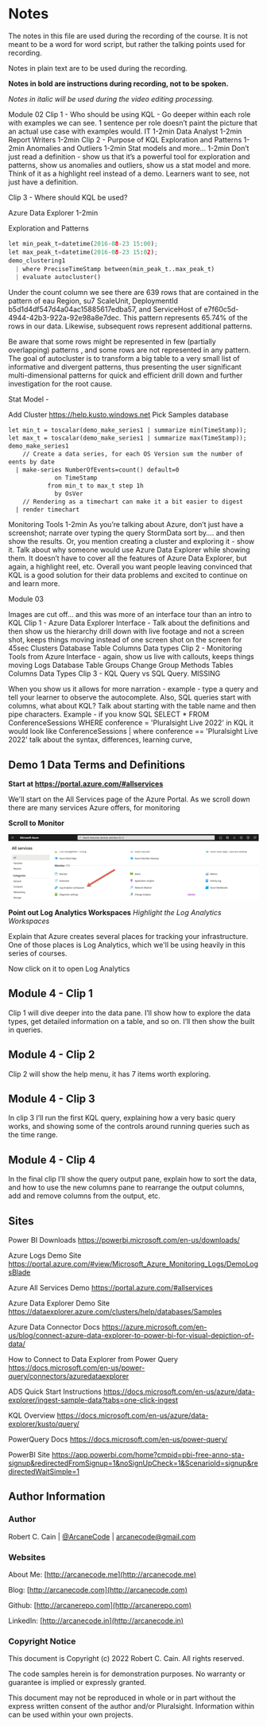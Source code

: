 # Notes

The notes in this file are used during the recording of the course. It is not meant to be a word for word script, but rather the talking points used for recording.

Notes in plain text are to be used during the recording.

**Notes in bold are instructions during recording, not to be spoken.**

_Notes in italic will be used during the video editing processing._


Module 02 
Clip 1 - Who should be using KQL - Go deeper within each role with examples we can see.  1 sentence per role doesn’t paint the picture that an actual use case with examples would.
IT 1-2min
Data Analyst 1-2min
Report Writers 1-2min
Clip 2 - Purpose of KQL
Exploration and Patterns 1-2min
Anomalies and Outliers  1-2min
Stat models and more…  1-2min
Don’t just read a definition - show us that it’s a powerful tool for exploration and patterns, show us anomalies and outliers, show us a stat model and more.  Think of it as a highlight reel instead of a demo. Learners want to see, not just have a definition.

Clip 3 - Where should KQL be used?


Azure Data Explorer 1-2min


Exploration and Patterns

```python
let min_peak_t=datetime(2016-08-23 15:00);
let max_peak_t=datetime(2016-08-23 15:02);
demo_clustering1
  | where PreciseTimeStamp between(min_peak_t..max_peak_t)
  | evaluate autocluster()
```

Under the count column we see there are 639 rows that are contained in the pattern of eau Region, su7 ScaleUnit, DeploymentId b5d1d4df547d4a04ac15885617edba57, and ServiceHost of e7f60c5d-4944-42b3-922a-92e98a8e7dec. This pattern represents 65.74% of the rows in our data. Likewise, subsequent rows represent additional patterns.

Be aware that some rows might be represented in few (partially overlapping) patterns , and some rows are not represented in any pattern. The goal of autocluster is to transform a big table to a very small list of informative and divergent patterns, thus presenting the user significant multi-dimensional patterns for quick and efficient drill down and further investigation for the root cause.


Stat Model - 

Add Cluster
https://help.kusto.windows.net 
Pick Samples database

```
let min_t = toscalar(demo_make_series1 | summarize min(TimeStamp));
let max_t = toscalar(demo_make_series1 | summarize max(TimeStamp));
demo_make_series1
    // Create a data series, for each OS Version sum the number of eents by date 
  | make-series NumberOfEvents=count() default=0 
             on TimeStamp 
           from min_t to max_t step 1h 
             by OsVer
    // Rendering as a timechart can make it a bit easier to digest
  | render timechart 
```



Monitoring Tools 1-2min
As you’re talking about Azure, don’t just have a screenshot; narrate over typing the query StormData sort by…. and then show the results. Or, you mention creating a cluster and exploring it - show it.  Talk about why someone would use Azure Data Explorer while showing them. It doesn’t have to cover all the features of Azure Data Explorer, but again, a highlight reel, etc.
Overall you want people leaving convinced that KQL is a good solution for their data problems and excited to continue on and learn more.

Module 03  

Images are cut off… and this was more of an interface tour than an intro to KQL
Clip 1 - Azure Data Explorer Interface - Talk about the definitions and then show us the hierarchy drill down with live footage and not a screen shot, keeps things moving instead of one screen shot on the screen for 45sec
Clusters
Database
Table
Columns
Data types
Clip 2 - Monitoring Tools from Azure Interface - again, show us live with callouts, keeps things moving
Logs
Database
Table Groups
Change Group Methods
Tables
Columns
Data Types
Clip 3 - KQL Query vs SQL Query. MISSING

When you show us it allows for more narration - example - type a query and tell your learner to observe the autocomplete.  Also, SQL queries start with columns, what about KQL? Talk about starting with the table name and then pipe characters.
Example - if you know SQL
SELECT * FROM ConferenceSessions WHERE conference = 'Pluralsight Live 2022'
in KQL it would look like
ConferenceSessions
| where conference == 'Pluralsight Live 2022'
talk about the syntax, differences, learning curve,



## Demo 1 Data Terms and Definitions

**Start at https://portal.azure.com/#allservices**

We'll start on the All Services page of the Azure Portal. As we scroll down there are many services Azure offers, for monitoring 

**Scroll to Monitor**

![Monitoring - Log Analytics](01.01-monitor-log-analytics.png)

**Point out Log Analytics Workspaces**
_Highlight the Log Analytics Workspaces_

Explain that Azure creates several places for tracking your infrastructure. One of those places is Log Analytics, which we'll be using heavily in this series of courses.

Now click on it to open Log Analytics






## Module 4 - Clip 1

Clip 1 will dive deeper into the data pane. I’ll show how to explore the data types, get detailed information on a table, and so on. I’ll then show the built in queries.

## Module 4 - Clip 2

Clip 2 will show the help menu, it has 7 items worth exploring.

## Module 4 - Clip 3

In clip 3 I’ll run the first KQL query, explaining how a very basic query works, and showing some of the controls around running queries such as the time range.

## Module 4 - Clip 4

In the final clip I’ll show the query output pane, explain how to sort the data, and how to use the new columns pane to rearrange the output columns, add and remove columns from the output, etc.

## Sites

Power BI Downloads
https://powerbi.microsoft.com/en-us/downloads/

Azure Logs Demo Site
https://portal.azure.com/#view/Microsoft_Azure_Monitoring_Logs/DemoLogsBlade

Azure All Services Demo
https://portal.azure.com/#allservices

Azure Data Explorer Demo Site
https://dataexplorer.azure.com/clusters/help/databases/Samples

Azure Data Connector Docs
https://azure.microsoft.com/en-us/blog/connect-azure-data-explorer-to-power-bi-for-visual-depiction-of-data/

How to Connect to Data Explorer from Power Query
https://docs.microsoft.com/en-us/power-query/connectors/azuredataexplorer

ADS Quick Start Instructions
https://docs.microsoft.com/en-us/azure/data-explorer/ingest-sample-data?tabs=one-click-ingest

KQL Overview
https://docs.microsoft.com/en-us/azure/data-explorer/kusto/query/

PowerQuery Docs
https://docs.microsoft.com/en-us/power-query/

PowerBI Site
https://app.powerbi.com/home?cmpid=pbi-free-anno-sta-signup&redirectedFromSignup=1&noSignUpCheck=1&ScenarioId=signup&redirectedWaitSimple=1


## Author Information

### Author

Robert C. Cain | [@ArcaneCode](https://twitter.com/arcanecode) | arcanecode@gmail.com

### Websites

About Me: [http://arcanecode.me](http://arcanecode.me)

Blog: [http://arcanecode.com](http://arcanecode.com)

Github: [http://arcanerepo.com](http://arcanerepo.com)

LinkedIn: [http://arcanecode.in](http://arcanecode.in)

### Copyright Notice

This document is Copyright (c) 2022 Robert C. Cain. All rights reserved.

The code samples herein is for demonstration purposes. No warranty or guarantee is implied or expressly granted.

This document may not be reproduced in whole or in part without the express written consent of the author and/or Pluralsight. Information within can be used within your own projects.

